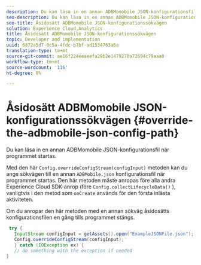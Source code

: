 ```yaml
---
description: Du kan läsa in en annan ADBMomobile JSON-konfigurationsfil när programmet startas.
seo-description: Du kan läsa in en annan ADBMomobile JSON-konfigurationsfil när programmet startas.
seo-title: Åsidosätt ADBMomobile JSON-konfigurationssökvägen
solution: Experience Cloud,Analytics
title: Åsidosätt ADBMomobile JSON-konfigurationssökvägen
topic: Developer and implementation
uuid: 6872a5d7-0c5a-4fdc-b7bf-ad1534763a6a
translation-type: tm+mt
source-git-commit: ae16f224eeaeefa29b2e1479270a72694c79aaa0
workflow-type: tm+mt
source-wordcount: '116'
ht-degree: 0%

---
```



# Åsidosätt ADBMomobile JSON-konfigurationssökvägen {#override-the-adbmobile-json-config-path}

Du kan läsa in en annan ADBMomobile JSON-konfigurationsfil när programmet startas.

Med den här `Config.overrideConfigStream(configInput)` metoden kan du ange sökvägen till en annan `ADBMobile.json` konfigurationsfil när programmet startas. Den här metoden måste anropas före alla andra Experience Cloud SDK-anrop (före `Config.collectLifecycleData()` ), vanligtvis i den metod som `onCreate` används för den första inlästa aktiviteten.

Om du anropar den här metoden med en annan sökväg åsidosätts konfigurationsfilen en gång tills programmet stängs.

```java
 try { 
   InputStream configInput = getAssets().open("ExampleJSONFile.json"); 
   Config.overrideConfigStream(configInput); 
   } catch (IOException ex) { 
   // do something with the exception if needed 
}
```

